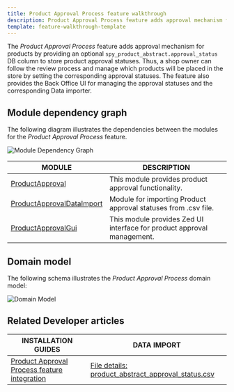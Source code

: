 ```yaml
---
title: Product Approval Process feature walkthrough
description: Product Approval Process feature adds approval mechanism for products.
template: feature-walkthrough-template
---
```


The *Product Approval Process* feature adds approval mechanism for products by providing
an optional `spy_product_abstract.approval_status` DB column to store product approval statuses. Thus,
a shop owner can follow the review process and manage which products will be placed in the store by setting the
corresponding approval statuses. The feature also provides the Back Office UI for managing the approval statuses and
the corresponding Data importer.

## Module dependency graph

The following diagram illustrates the dependencies between the modules for the *Product Approval Process* feature.

![Module Dependency Graph](https://confluence-connect.gliffy.net/embed/image/e83e1c59-8592-46ec-906e-1483779419c7.png?utm_medium=live&utm_source=custom)

| MODULE     | DESCRIPTION                |
|------------|----------------------------|
| [ProductApproval](https://github.com/spryker/product-approval) | This module provides product approval functionality. |
| [ProductApprovalDataImport](https://github.com/spryker/product-approval-data-import) | Module for importing Product approval statuses from .csv file. |
| [ProductApprovalGui](https://github.com/spryker/product-approval-gui) | This module provides Zed UI interface for product approval management. |

## Domain model

The following schema illustrates the *Product Approval Process* domain model:

![Domain Model](https://confluence-connect.gliffy.net/embed/image/9307bb4e-6cb5-43d7-b7a5-e0b3d98ef664.png?utm_medium=live&utm_source=custom)

## Related Developer articles

|INSTALLATION GUIDES  | DATA IMPORT |
|---------|---------|
| [Product Approval Process feature integration](/docs/scos/dev/feature-integration-guides/{{page.version}}/product-approval-process-feature-integration.html) | [File details: product_abstract_approval_status.csv](/docs/scos/dev/data-import/{{page.version}}/data-import-categories/catalog-setup/products/file-details-product-abstract-approval-status.csv.html)  |
